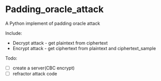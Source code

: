 # Padding_oracle_attack

A Python implement of padding oracle attack

Include:

* Decrypt attack - get plaintext from ciphertext
* Encrypt attack - get ciphertext from plaintext and ciphertext_sample

Todo:

- [ ] create a server(CBC encrypt)
- [ ] refractor attack code